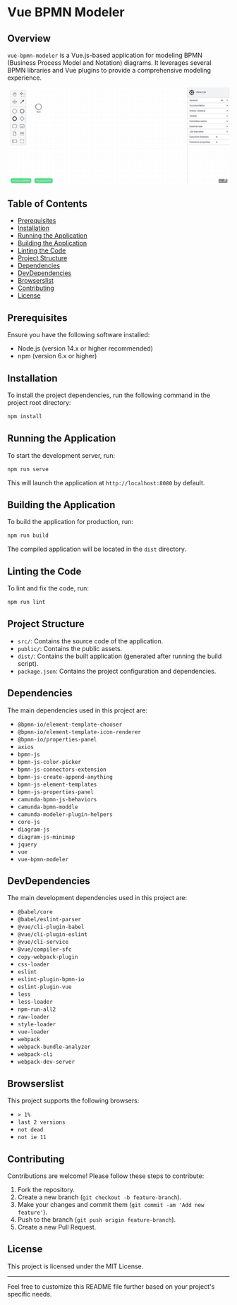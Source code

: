 # Vue BPMN Modeler

## Overview
`vue-bpmn-modeler` is a Vue.js-based application for modeling BPMN (Business Process Model and Notation) diagrams. It leverages several BPMN libraries and Vue plugins to provide a comprehensive modeling experience.

![alt text](https://github.com/irshadmb/vue-bpmn-modeler/blob/main/public/Screenshot.png?raw=true)

## Table of Contents
- [Prerequisites](#prerequisites)
- [Installation](#installation)
- [Running the Application](#running-the-application)
- [Building the Application](#building-the-application)
- [Linting the Code](#linting-the-code)
- [Project Structure](#project-structure)
- [Dependencies](#dependencies)
- [DevDependencies](#devdependencies)
- [Browserslist](#browserslist)
- [Contributing](#contributing)
- [License](#license)

## Prerequisites
Ensure you have the following software installed:
- Node.js (version 14.x or higher recommended)
- npm (version 6.x or higher)

## Installation
To install the project dependencies, run the following command in the project root directory:

```bash
npm install
```

## Running the Application
To start the development server, run:

```bash
npm run serve
```

This will launch the application at `http://localhost:8080` by default.

## Building the Application
To build the application for production, run:

```bash
npm run build
```

The compiled application will be located in the `dist` directory.

## Linting the Code
To lint and fix the code, run:

```bash
npm run lint
```

## Project Structure
- `src/`: Contains the source code of the application.
- `public/`: Contains the public assets.
- `dist/`: Contains the built application (generated after running the build script).
- `package.json`: Contains the project configuration and dependencies.

## Dependencies
The main dependencies used in this project are:

- `@bpmn-io/element-template-chooser`
- `@bpmn-io/element-template-icon-renderer`
- `@bpmn-io/properties-panel`
- `axios`
- `bpmn-js`
- `bpmn-js-color-picker`
- `bpmn-js-connectors-extension`
- `bpmn-js-create-append-anything`
- `bpmn-js-element-templates`
- `bpmn-js-properties-panel`
- `camunda-bpmn-js-behaviors`
- `camunda-bpmn-moddle`
- `camunda-modeler-plugin-helpers`
- `core-js`
- `diagram-js`
- `diagram-js-minimap`
- `jquery`
- `vue`
- `vue-bpmn-modeler`

## DevDependencies
The main development dependencies used in this project are:

- `@babel/core`
- `@babel/eslint-parser`
- `@vue/cli-plugin-babel`
- `@vue/cli-plugin-eslint`
- `@vue/cli-service`
- `@vue/compiler-sfc`
- `copy-webpack-plugin`
- `css-loader`
- `eslint`
- `eslint-plugin-bpmn-io`
- `eslint-plugin-vue`
- `less`
- `less-loader`
- `npm-run-all2`
- `raw-loader`
- `style-loader`
- `vue-loader`
- `webpack`
- `webpack-bundle-analyzer`
- `webpack-cli`
- `webpack-dev-server`

## Browserslist
This project supports the following browsers:

- `> 1%`
- `last 2 versions`
- `not dead`
- `not ie 11`

## Contributing
Contributions are welcome! Please follow these steps to contribute:

1. Fork the repository.
2. Create a new branch (`git checkout -b feature-branch`).
3. Make your changes and commit them (`git commit -am 'Add new feature'`).
4. Push to the branch (`git push origin feature-branch`).
5. Create a new Pull Request.

## License
This project is licensed under the MIT License.

---

Feel free to customize this README file further based on your project's specific needs.